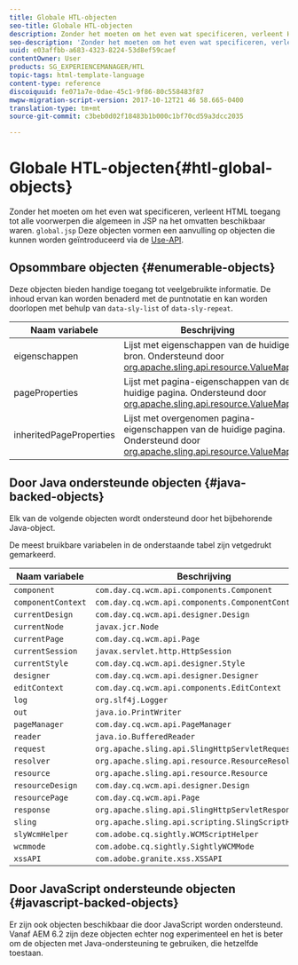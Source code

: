 ```yaml
---
title: Globale HTL-objecten
seo-title: Globale HTL-objecten
description: Zonder het moeten om het even wat specificeren, verleent HTML toegang tot alle voorwerpen die algemeen in JSP na het omvatten van global.jsp beschikbaar waren.
seo-description: 'Zonder het moeten om het even wat specificeren, verleent HTML toegang tot alle voorwerpen die algemeen in JSP na het omvatten van global.jsp beschikbaar waren. '
uuid: e03affbb-a683-4323-8224-53d8ef59caef
contentOwner: User
products: SG_EXPERIENCEMANAGER/HTL
topic-tags: html-template-language
content-type: reference
discoiquuid: fe071a7e-0dae-45c1-9f86-80c558483f87
mwpw-migration-script-version: 2017-10-12T21 46 58.665-0400
translation-type: tm+mt
source-git-commit: c3beb0d02f18483b1b000c1bf70cd59a3dcc2035

---
```



# Globale HTL-objecten{#htl-global-objects}

Zonder het moeten om het even wat specificeren, verleent HTML toegang tot alle voorwerpen die algemeen in JSP na het omvatten beschikbaar waren. `global.jsp` Deze objecten vormen een aanvulling op objecten die kunnen worden geïntroduceerd via de [Use-API](use-api.md).

## Opsommbare objecten {#enumerable-objects}

Deze objecten bieden handige toegang tot veelgebruikte informatie. De inhoud ervan kan worden benaderd met de puntnotatie en kan worden doorlopen met behulp van `data-sly-list` of `data-sly-repeat`.

| Naam variabele | Beschrijving |
|--- |--- |
| eigenschappen | Lijst met eigenschappen van de huidige bron. Ondersteund door [org.apache.sling.api.resource.ValueMap](https://helpx.adobe.com/experience-manager/6-3/sites/developing/using/reference-materials/javadoc/org/apache/sling/api/resource/ValueMap.html) |
| pageProperties | Lijst met pagina-eigenschappen van de huidige pagina. Ondersteund door [org.apache.sling.api.resource.ValueMap](https://helpx.adobe.com/experience-manager/6-3/sites/developing/using/reference-materials/javadoc/org/apache/sling/api/resource/ValueMap.hmtl) |
| inheritedPageProperties | Lijst met overgenomen pagina-eigenschappen van de huidige pagina. Ondersteund door [org.apache.sling.api.resource.ValueMap](https://helpx.adobe.com/experience-manager/6-3/sites/developing/using/reference-materials/javadoc/org/apache/sling/api/resource/ValueMap.html) |


## Door Java ondersteunde objecten {#java-backed-objects}

Elk van de volgende objecten wordt ondersteund door het bijbehorende Java-object.

De meest bruikbare variabelen in de onderstaande tabel zijn vetgedrukt gemarkeerd.

| Naam variabele | Beschrijving |  |
|---|---|---|
| `component` | `com.day.cq.wcm.api.components.Component` |  |
| `componentContext` | `com.day.cq.wcm.api.components.ComponentContext` |  |
| `currentDesign` | `com.day.cq.wcm.api.designer.Design` |  |
| `currentNode` | `javax.jcr.Node` |  |
| `currentPage` | `com.day.cq.wcm.api.Page` |  |
| `currentSession` | `javax.servlet.http.HttpSession` |  |
| `currentStyle` | `com.day.cq.wcm.api.designer.Style` |  |
| `designer` | `com.day.cq.wcm.api.designer.Designer` |  |
| `editContext` | `com.day.cq.wcm.api.components.EditContext` |  |
| `log` | `org.slf4j.Logger` |  |
| `out` | `java.io.PrintWriter` |  |
| `pageManager` | `com.day.cq.wcm.api.PageManager` |  |
| `reader` | `java.io.BufferedReader` |  |
| `request` | `org.apache.sling.api.SlingHttpServletRequest` |  |
| `resolver` | `org.apache.sling.api.resource.ResourceResolver` |  |
| `resource` | `org.apache.sling.api.resource.Resource` |  |
| `resourceDesign` | `com.day.cq.wcm.api.designer.Design` |  |
| `resourcePage` | `com.day.cq.wcm.api.Page` |  |
| `response` | `org.apache.sling.api.SlingHttpServletResponse` |  |
| `sling` | `org.apache.sling.api.scripting.SlingScriptHelper` |  |
| `slyWcmHelper` | `com.adobe.cq.sightly.WCMScriptHelper` |  |
| `wcmmode` | `com.adobe.cq.sightly.SightlyWCMMode` |  |
| `xssAPI` | `com.adobe.granite.xss.XSSAPI` |  |

## Door JavaScript ondersteunde objecten {#javascript-backed-objects}

Er zijn ook objecten beschikbaar die door JavaScript worden ondersteund. Vanaf AEM 6.2 zijn deze objecten echter nog experimenteel en het is beter om de objecten met Java-ondersteuning te gebruiken, die hetzelfde toestaan.

<!-- 

Comment Type: draft

<p> </p> 
<p>JS-specific context variables: These supply access to asynchronous implementions of all the Java objects listed below). To write HTL code that is protable to granite.js, you must use the variables provided by aem and sly, not the native Java variables.</p> 
<ul> 
 <li>wcm
  <ul> 
   <li>currentPage</li> 
   <li>nativePage: [com.day.cq.wcm.apiPage]</li> 
   <li>properties: {<i>enumerable</i>}</li> 
  </ul> </li> 
 <li>granite
  <ul> 
   <li>request
    <ul> 
     <li>parameters: {<i>enumerable</i>}</li> 
     <li>nativeRequest: [org.apache.sling.scripting.core.impl.helper.OnDemandReaderRequest]</li> 
     <li>pathInfo
      <ul> 
       <li>nativePathInfo: [SlingRequestPathInfo: path='/content/geometrixx/en/jcr:content/par/text', selectorString='null', extension='html', suffix='null']</li> 
      </ul> </li> 
    </ul> </li> 
   <li>resource
    <ul> 
     <li>nativeResource: [Paragraph, path=/content/geometrixx/en/jcr:content/par/text, type=wcm/foundation/components/text, cssClass=default, column=0/0, diffInfo=[null], resource=[JcrNodeResource, type=wcm/foundation/components/text, superType=null, path=/content/geometrixx/en/jcr:content/par/text]]</li> 
     <li>path: "/content/geometrixx/en/jcr:content/par/text"</li> 
     <li>properties: {sling:resourceType,jcr:created,jcr:lastModified,jcr:createdBy, textIsRich,jcr:lastModifiedBy,jcr:primaryType}</li> 
    </ul> </li> 
   <li>properties: {sling:resourceType,jcr:created,jcr:lastModified,jcr:createdBy, textIsRich,jcr:lastModifiedBy,jcr:primaryType}</li> 
  </ul> </li> 
</ul> 
<p>JS specific non-HTL related variables. Present due to JS-implementaion. Generally not used in templating:</p> 
<ul> 
 <li>console: JS Object</li> 
 <li>exports: JS Object</li> 
 <li>module: JS Object</li> 
 <li>setImmediate: JS Function</li> 
 <li>setTimeout: JS Function</li> 
 <li>use: JS Function</li> 
</ul>
-->
